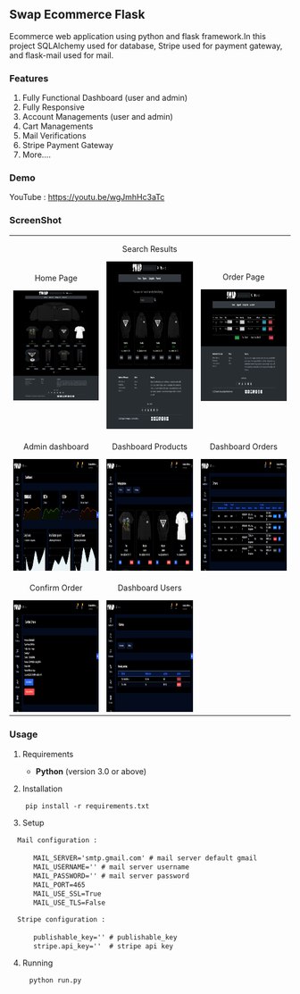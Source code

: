 ## Swap Ecommerce Flask

Ecommerce web application using python and flask framework.In this project SQLAlchemy used for database, Stripe used for payment gateway, and flask-mail used for mail.


### Features

1. Fully Functional Dashboard (user and admin)
2. Fully Responsive
3. Account Managements (user and admin)
4. Cart Managements
5. Mail Verifications
6. Stripe Payment Gateway
7. More....


### Demo 

YouTube : https://youtu.be/wgJmhHc3aTc


### ScreenShot

<table align="center">
    <tr>
        <td align="center">
         <p>Home Page</p>
        <img src="src/static/demos/Home_page.png" alt="Screenshot Home" width="300px" />   
        </td>
        <td align="center">
        <p>Search Results</p>
         <img src="src/static/demos/search.png" alt="Screenshot Search" width="300px" height="300"/>
        </td>
        <td align="center">
           <p>Order Page</p>
           <img src="src/static/demos/customer_carts.png" alt="Screenshot Order" width="300px" height="200"/>
        </td>
    </tr>
    <tr>
        <td align="center">
        	         <p>Admin dashboard</p>
                <img src="src/static/demos/admin_dashboard.png" alt="Screenshot Admin Dashboard" width="300px" height="200"/>
        </td>
        <td align="center">
        	         <p>Dashboard Products</p>
                <img src="src/static/demos/product_dashboard.png" alt="Screenshot Products" width="300px" height="200"/>
        </td>
        <td align="center">
        	         <p>Dashboard Orders</p>
                <img src="src/static/demos/order_dashboard.png" alt="Screenshot Order List" width="300px" height="200"/>
        </td>
    </tr>
    <tr>
        <td align="center">
        	         <p>Confirm Order</p>
                <img src="src/static/demos/confirm_orders.png" alt="Screenshot Confirm Order" width="300px" height="200"/>
        </td>
        <td align="center">
        	         <p>Dashboard Users</p>
                <img src="src/static/demos/admin_users.png" alt="Screenshot Users" width="300px" height="200"/>
        </td>
    </tr>
</table>

### Usage

1. Requirements

    * <strong>Python</strong> (version 3.0 or above)

2. Installation
```
    pip install -r requirements.txt
```

3. Setup
	
```
  Mail configuration : 
  
      MAIL_SERVER='smtp.gmail.com' # mail server default gmail 
      MAIL_USERNAME='' # mail server username
      MAIL_PASSWORD='' # mail server password
      MAIL_PORT=465
      MAIL_USE_SSL=True
      MAIL_USE_TLS=False    
```

```
  Stripe configuration : 
  
      publishable_key='' # publishable_key
      stripe.api_key=''  # stripe api key
```

4. Running
```
     python run.py
```

